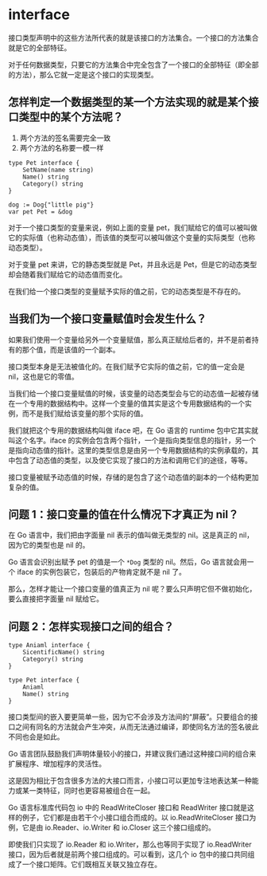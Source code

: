 # interface

接口类型声明中的这些方法所代表的就是该接口的方法集合。一个接口的方法集合就是它的全部特征。

对于任何数据类型，只要它的方法集合中完全包含了一个接口的全部特征（即全部的方法），那么它就一定是这个接口的实现类型。

## 怎样判定一个数据类型的某一个方法实现的就是某个接口类型中的某个方法呢？

1. 两个方法的签名需要完全一致
2. 两个方法的名称要一模一样

```golang
type Pet interface {
    SetName(name string)
    Name() string
    Category() string
}

dog := Dog{"little pig"}
var pet Pet = &dog
```

对于一个接口类型的变量来说，例如上面的变量 pet，我们赋给它的值可以被叫做它的实际值（也称动态值），而该值的类型可以被叫做这个变量的实际类型（也称动态类型）。

对于变量 pet 来讲，它的静态类型就是 Pet，并且永远是 Pet，但是它的动态类型却会随着我们赋给它的动态值而变化。

在我们给一个接口类型的变量赋予实际的值之前，它的动态类型是不存在的。

## 当我们为一个接口变量赋值时会发生什么？

如果我们使用一个变量给另外一个变量赋值，那么真正赋给后者的，并不是前者持有的那个值，而是该值的一个副本。

接口类型本身是无法被值化的。在我们赋予它实际的值之前，它的值一定会是 nil，这也是它的零值。


当我们给一个接口变量赋值的时候，该变量的动态类型会与它的动态值一起被存储在一个专用的数据结构中。这样一个变量的值其实是这个专用数据结构的一个实例，而不是我们赋给该变量的那个实际的值。

我们就把这个专用的数据结构叫做 iface 吧，在 Go 语言的 runtime 包中它其实就叫这个名字。iface 的实例会包含两个指针，一个是指向类型信息的指针，另一个是指向动态值的指针。这里的类型信息是由另一个专用数据结构的实例承载的，其中包含了动态值的类型，以及使它实现了接口的方法和调用它们的途径，等等。

接口变量被赋予动态值的时候，存储的是包含了这个动态值的副本的一个结构更加复杂的值。

## 问题 1：接口变量的值在什么情况下才真正为 nil？

在 Go 语言中，我们把由字面量 nil 表示的值叫做无类型的 nil。这是真正的 nil，因为它的类型也是 nil 的。

Go 语言会识别出赋予 pet 的值是一个 `*Dog` 类型的 nil。然后，Go 语言就会用一个 iface 的实例包装它，包装后的产物肯定就不是 nil 了。

那么，怎样才能让一个接口变量的值真正为 nil 呢？要么只声明它但不做初始化，要么直接把字面量 nil 赋给它。


## 问题 2：怎样实现接口之间的组合？

```golang
type Aniaml interface {
    SicentificName() string
    Category() string
}

type Pet interface {
    Aniaml
    Name() string
}
```

接口类型间的嵌入要更简单一些，因为它不会涉及方法间的“屏蔽”。只要组合的接口之间有同名的方法就会产生冲突，从而无法通过编译，即使同名方法的签名彼此不同也会是如此。


Go 语言团队鼓励我们声明体量较小的接口，并建议我们通过这种接口间的组合来扩展程序、增加程序的灵活性。

这是因为相比于包含很多方法的大接口而言，小接口可以更加专注地表达某一种能力或某一类特征，同时也更容易被组合在一起。

Go 语言标准库代码包 io 中的 ReadWriteCloser 接口和 ReadWriter 接口就是这样的例子，它们都是由若干个小接口组合而成的。以 io.ReadWriteCloser 接口为例，它是由 io.Reader、io.Writer 和 io.Closer 这三个接口组成的。

即使我们只实现了 io.Reader 和 io.Writer，那么也等同于实现了 io.ReadWriter 接口，因为后者就是前两个接口组成的。可以看到，这几个 io 包中的接口共同组成了一个接口矩阵。它们既相互关联又独立存在。
